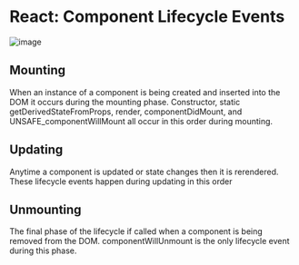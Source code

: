 # React: Component Lifecycle Events
![image](https://media.geeksforgeeks.org/wp-content/uploads/lifecycle_reactjs.jpg)

## Mounting
When an instance of a component is being created and inserted into the DOM it occurs during the mounting phase. Constructor, static getDerivedStateFromProps, render, componentDidMount, and UNSAFE_componentWillMount all occur in this order during mounting.
## Updating
Anytime a component is updated or state changes then it is rerendered. These lifecycle events happen during updating in this order
## Unmounting
The final phase of the lifecycle if called when a component is being removed from the DOM. componentWillUnmount is the only lifecycle event during this phase.


